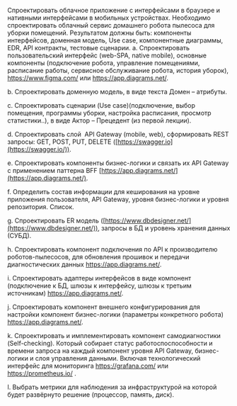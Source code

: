 Спроектировать облачное приложение с интерфейсами в браузере и нативными интерфейсами в мобильных устройствах.
Необходимо спроектировать облачный сервис домашнего робота пылесоса для уборки помещений. 
Результатом должны быть: компоненты интерфейсов, доменная модель,  Use case, компонентные диаграммы, EDR, API контракты, тестовые сценарии.
a. Спроектировать пользовательский интерфейс (web-SPA, native mobile), основные компоненты (подключение робота, управление помещениями, расписание работы, сервисное обслуживание робота, история уборок), https://www.figma.com/  или https://app.diagrams.net/.

b. Спроектировать доменную модель, в виде текста Домен – атрибуты.

c. Спроектировать сценарии (Use case)(подключение, выбор помещения, программы уборки, настройка расписания, просмотр статистики..), в виде Актор – Прецедент (из первой лекции).

d. Спроектировать слой  API Gateway (mobile, web), сформировать REST запросы: GET, POST, PUT, DELETE ([https://swagger.io](https://swagger.io/)).


e. Спроектировать компоненты бизнес-логики и связать их API Gateway с применением паттерна BFF [https://app.diagrams.net/](https://app.diagrams.net/).

f. Определить состав информации для кеширования на уровне приложения пользователя, API Gateway, уровня бизнес-логики и уровня репозитория. Список.

g. Спроектировать ER модель ([https://www.dbdesigner.net/](https://www.dbdesigner.net/)), запросы в БД и уровень хранения данных (СУБД).

h. Спроектировать компонент подключения по API к производителю роботов-пылесосов, для обновления прошивок и передачи диагностических данных https://app.diagrams.net/.

i. Спроектировать адаптеры интерфейсов в виде компонент (подключение к БД, шлюзы к интерфейсу, шлюзы к третьим источникам) https://app.diagrams.net/.

j. Спроектировать компонент внешнего конфигурирования для настройки компонент бизнес-логики (параметры конкретного робота) https://app.diagrams.net/.

k. Спроектировать и имплементировать компонент самодиагностики (Self-checking). Который собирает статус работоспоспособности и времени запроса на каждый компонент уровня API Gateway, бизнес-логики и слоя управления данными. Включая технологический интерфейс для мониторинга https://grafana.com/ или https://prometheus.io/ .

l. Выбрать метрики для наблюдения за инфраструктурой на которой будет развёрнуто решение (процессор, память, диск).